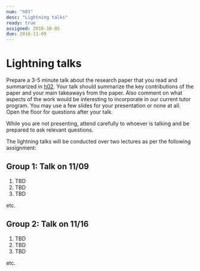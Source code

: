 ```yaml
---
num: "h03"
desc: "Lightning talks"
ready: true 
assigned: 2018-10-05 
due: 2018-11-09 
---
```



# Lightning talks

Prepare a 3-5 minute talk about the research paper that you read and
summarized in [h02](/hwk/h02/). Your talk should summarize the key
contributions of the paper and your main takeaways from the
paper. Also comment on what aspects of the work would be interesting
to incorporate in our current tutor program. You may use a few slides
for your presentation or none at all. Open the floor for questions
after your talk.

While you are not presenting, attend carefully to whoever is talking
and be prepared to ask relevant questions.   

The lightning talks will be conducted over
two lectures as per the following assignment:

## Group 1: Talk on 11/09

1. TBD
2. TBD
3. TBD

etc.

## Group 2: Talk on 11/16

1. TBD
2. TBD
3. TBD

etc.


</ol>

